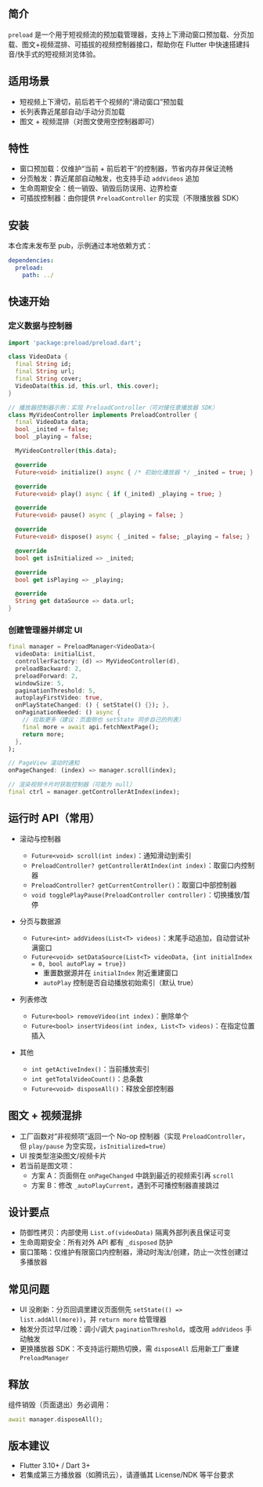 ## 简介

`preload` 是一个用于短视频流的预加载管理器，支持上下滑动窗口预加载、分页加载、图文+视频混排、可插拔的视频控制器接口，帮助你在 Flutter 中快速搭建抖音/快手式的短视频浏览体验。

## 适用场景

- 短视频上下滑切，前后若干个视频的“滑动窗口”预加载
- 长列表靠近尾部自动/手动分页加载
- 图文 + 视频混排（对图文使用空控制器即可）

## 特性

- 窗口预加载：仅维护“当前 + 前后若干”的控制器，节省内存并保证流畅
- 分页触发：靠近尾部自动触发，也支持手动 `addVideos` 追加
- 生命周期安全：统一销毁、销毁后防误用、边界检查
- 可插拔控制器：由你提供 `PreloadController` 的实现（不限播放器 SDK）

## 安装

本仓库未发布至 pub，示例通过本地依赖方式：

```yaml
dependencies:
  preload:
    path: ../
```

## 快速开始

### 定义数据与控制器

```dart
import 'package:preload/preload.dart';

class VideoData {
  final String id;
  final String url;
  final String cover;
  VideoData(this.id, this.url, this.cover);
}

// 播放器控制器示例：实现 PreloadController（可对接任意播放器 SDK）
class MyVideoController implements PreloadController {
  final VideoData data;
  bool _inited = false;
  bool _playing = false;

  MyVideoController(this.data);

  @override
  Future<void> initialize() async { /* 初始化播放器 */ _inited = true; }

  @override
  Future<void> play() async { if (_inited) _playing = true; }

  @override
  Future<void> pause() async { _playing = false; }

  @override
  Future<void> dispose() async { _inited = false; _playing = false; }

  @override
  bool get isInitialized => _inited;

  @override
  bool get isPlaying => _playing;

  @override
  String get dataSource => data.url;
}
```

### 创建管理器并绑定 UI

```dart
final manager = PreloadManager<VideoData>(
  videoData: initialList,
  controllerFactory: (d) => MyVideoController(d),
  preloadBackward: 2,
  preloadForward: 2,
  windowSize: 5,
  paginationThreshold: 5,
  autoplayFirstVideo: true,
  onPlayStateChanged: () { setState(() {}); },
  onPaginationNeeded: () async {
    // 拉取更多（建议：页面侧也 setState 同步自己的列表）
    final more = await api.fetchNextPage();
    return more;
  },
);

// PageView 滚动时通知
onPageChanged: (index) => manager.scroll(index);

// 渲染视频卡片时获取控制器（可能为 null）
final ctrl = manager.getControllerAtIndex(index);
```

## 运行时 API（常用）

- 滚动与控制器
  - `Future<void> scroll(int index)`：通知滑动到索引
  - `PreloadController? getControllerAtIndex(int index)`：取窗口内控制器
  - `PreloadController? getCurrentController()`：取窗口中部控制器
  - `void togglePlayPause(PreloadController controller)`：切换播放/暂停

- 分页与数据源
  - `Future<int> addVideos(List<T> videos)`：末尾手动追加，自动尝试补满窗口
  - `Future<void> setDataSource(List<T> videoData, {int initialIndex = 0, bool autoPlay = true})`
    - 重置数据源并在 `initialIndex` 附近重建窗口
    - `autoPlay` 控制是否自动播放初始索引（默认 true）

- 列表修改
  - `Future<bool> removeVideo(int index)`：删除单个
  - `Future<bool> insertVideos(int index, List<T> videos)`：在指定位置插入

- 其他
  - `int getActiveIndex()`：当前播放索引
  - `int getTotalVideoCount()`：总条数
  - `Future<void> disposeAll()`：释放全部控制器

## 图文 + 视频混排

- 工厂函数对“非视频项”返回一个 No-op 控制器（实现 `PreloadController`，但 `play/pause` 为空实现，`isInitialized=true`）
- UI 按类型渲染图文/视频卡片
- 若当前是图文项：
  - 方案 A：页面侧在 `onPageChanged` 中跳到最近的视频索引再 `scroll`
  - 方案 B：修改 `_autoPlayCurrent`，遇到不可播控制器直接跳过

## 设计要点

- 防御性拷贝：内部使用 `List.of(videoData)` 隔离外部列表且保证可变
- 生命周期安全：所有对外 API 都有 `_disposed` 防护
- 窗口策略：仅维护有限窗口内控制器，滑动时淘汰/创建，防止一次性创建过多播放器

## 常见问题

- UI 没刷新：分页回调里建议页面侧先 `setState(() => list.addAll(more))`，并 `return more` 给管理器
- 触发分页过早/过晚：调小/调大 `paginationThreshold`，或改用 `addVideos` 手动触发
- 更换播放器 SDK：不支持运行期热切换，需 `disposeAll` 后用新工厂重建 `PreloadManager`

## 释放

组件销毁（页面退出）务必调用：

```dart
await manager.disposeAll();
```

## 版本建议

- Flutter 3.10+ / Dart 3+
- 若集成第三方播放器（如腾讯云），请遵循其 License/NDK 等平台要求



